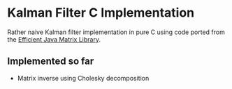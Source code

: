 # Kalman Filter C Implementation #

Rather naive Kalman filter implementation in pure C using code ported from the [Efficient Java Matrix Library](https://code.google.com/p/efficient-java-matrix-library).

## Implemented so far ##
* Matrix inverse using Cholesky decomposition